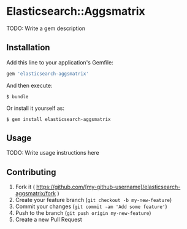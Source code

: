 # Elasticsearch::Aggsmatrix

TODO: Write a gem description

## Installation

Add this line to your application's Gemfile:

```ruby
gem 'elasticsearch-aggsmatrix'
```

And then execute:

    $ bundle

Or install it yourself as:

    $ gem install elasticsearch-aggsmatrix

## Usage

TODO: Write usage instructions here

## Contributing

1. Fork it ( https://github.com/[my-github-username]/elasticsearch-aggsmatrix/fork )
2. Create your feature branch (`git checkout -b my-new-feature`)
3. Commit your changes (`git commit -am 'Add some feature'`)
4. Push to the branch (`git push origin my-new-feature`)
5. Create a new Pull Request

